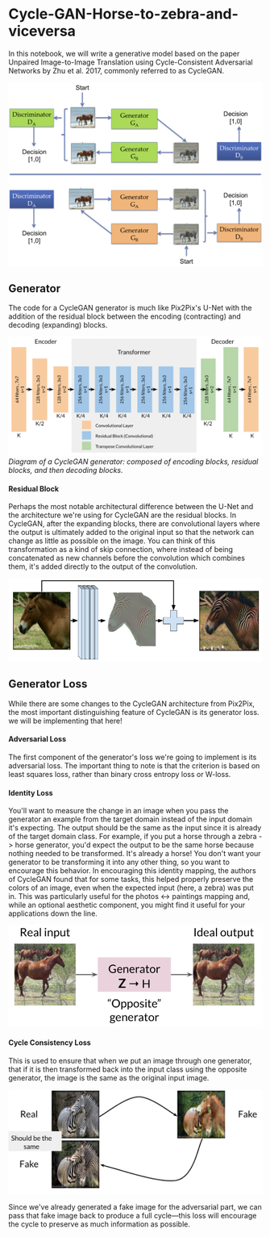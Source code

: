 # Cycle-GAN-Horse-to-zebra-and-viceversa

In this notebook, we will write a generative model based on the paper Unpaired Image-to-Image Translation using Cycle-Consistent Adversarial Networks by Zhu et al. 2017, commonly referred to as CycleGAN.


![](./images/cyclegan.png)


## Generator
The code for a CycleGAN generator is much like Pix2Pix's U-Net with the addition of the residual block between the encoding (contracting) and decoding (expanding) blocks.



![Diagram of a CycleGAN generator: composed of encoding blocks, residual blocks, then decoding blocks](./images/CycleGAN_Generator.png)
*Diagram of a CycleGAN generator: composed of encoding blocks, residual blocks, and then decoding blocks.*


#### Residual Block
Perhaps the most notable architectural difference between the U-Net and the architecture we're using for CycleGAN are the residual blocks. In CycleGAN, after the expanding blocks, there are convolutional layers where the output is ultimately added to the original input so that the network can change as little as possible on the image. You can think of this transformation as a kind of skip connection, where instead of being concatenated as new channels before the convolution which combines them, it's added directly to the output of the convolution.


![Residual block explanation: shows horse going through convolutions leading to stripes, added to the original horse image to get a zebra](./images/residual_block.png)


## Generator Loss
While there are some changes to the CycleGAN architecture from Pix2Pix, the most important distinguishing feature of CycleGAN is its generator loss. we will be implementing that here!

#### Adversarial Loss
The first component of the generator's loss we're going to implement is its adversarial loss. The important thing to note is that the criterion is based on least squares loss, rather than binary cross entropy loss or W-loss.

#### Identity Loss
You'll want to measure the change in an image when you pass the generator an example from the target domain instead of the input domain it's expecting. The output should be the same as the input since it is already of the target domain class. For example, if you put a horse through a zebra -> horse generator, you'd expect the output to be the same horse because nothing needed to be transformed. It's already a horse! You don't want your generator to be transforming it into any other thing, so you want to encourage this behavior. In encouraging this identity mapping, the authors of CycleGAN found that for some tasks, this helped properly preserve the colors of an image, even when the expected input (here, a zebra) was put in. This was particularly useful for the photos <-> paintings mapping and, while an optional aesthetic component, you might find it useful for your applications down the line.


![Diagram showing a real horse image going through a zebra -> horse generator and the ideal output being the same input image](./images/Identity_Loss.png)

#### Cycle Consistency Loss
This is used to ensure that when we put an image through one generator, that if it is then transformed back into the input class using the opposite generator, the image is the same as the original input image.


![Diagram showing a real zebra image being transformed into a horse and then back into a zebra. The output zebra should be the same as the input zebra.](./images/Cycle_Consistency_Loss.png)



Since we've already generated a fake image for the adversarial part, we can pass that fake image back to produce a full cycle—this loss will encourage the cycle to preserve as much information as possible.
